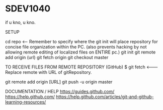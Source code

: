 # SDEV1040
if u kno, u kno.

SETUP

cd repo <-- Remember to specify where the git init will place repository for concise file organization within the PC. (also prevents hacking by not allowing remote editing of localized files on ENTIRE pc.)
git init
git remote add origin (url)
git fetch origin
git checkout master

TO RECEIVE FILES FROM REMOTE REPOSITORY (GitHub) $ git fetch <--- Replace remote with URL of gitRepository.

git remote add origin [URL] git push -u origin master

DOCUMENTATION / HELP 
https://guides.github.com/ 
https://help.github.com/ 
https://help.github.com/articles/git-and-github-learning-resources/ 

